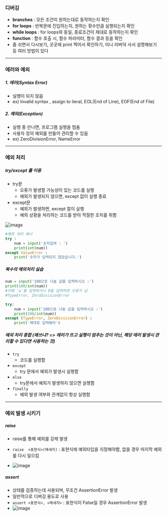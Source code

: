 ### 디버깅

* **branches** : 모든 조건이 원하는대로 동작하는지 확인
* **for loops** : 반복문에 진입하는지, 원하는 횟수만큼 실행되는지 확인
* **while loops** : for loops와 동일, 종료조건이 제대로 동작하는지 확인
* **function** : 함수 호출 시, 함수 파라미터, 함수 결과 등을 확인
* 좀 쉬면서 다시보기, 곳곳에 print 찍어서 확인하기, 미니 러버덕 사서 설명해보기 등 여러 방법이 있다

---

### 에러와 예외

##### 1. 에러(Syntax Error)

* 실행이 되지 않음
* ex) Invalid syntax , assign to lieral, EOL(End of Line), EOF(End of File)

##### 2. 예외(Exception)

* 실행 중 만나면, 프로그램 실행을 멈춤
* 사용자 정의 예외를 만들어 관리할 수 있음
* ex) ZeroDivisionError, NameError

---

### 예외 처리

##### try/except 를 이용

* try문 
  * 오류가 발생할 가능성이 있는 코드를 실행
  * 예외가 발생되지 않으면, except 없이 실행 종료
* except문
  * 예외가 발생하면, except 절이 실행
  * 예외 상황을 처리하는 코드를 받아 적절한 조치를 취함

![image](https://user-images.githubusercontent.com/85543481/150734857-93b434b5-7090-42b7-b068-89d585588db9.png)

```python
#예외 처리 예시
try :
    num = input('숫자입력 : ')
    print(int(num))
except ValueError :
    print('숫자가 입력되지 않았습니다.')
```



##### 복수의 예외처리 실습

```python
num = input('100으로 나눌 값을 입력하시오 :')
print(100/int(num))
#이때 'a'를 입력하거나 0을 입력하면 오류가 남
#TypeError, ZeroDivisionError
```

```python
try:
	num = input('100으로 나눌 값을 입력하시오 :')
	print(100/int(num))
except (TypeError, ZeroDivisionError) :
    print('제대로 입력해라')
```



##### 예외 처리 종합 (왜쓰냐? => 에러가 뜨고 실행이 멈추는 것이 아닌, 해당 에러 발생시 관리할 수 있다면 사용하는 것)

* `try `
  * 코드를 실행함
* `except`
  * try 문에서 예외가 발생시 실행함
* `else`
  * try문에서 예외가 발생하지 않으면 실행함
* `finally`
  * 예외 발생 여부와 관계없이 항상 실행함

---

### 예외 발생 시키기

##### raise

* raise를 통해 예외를 강제 발생

* `raise  <표현식>(메세지)` : 표현식에 예외타입을 지정해야함, 없을 경우 마지막 예외를 다시 일으킴
* ![image](https://user-images.githubusercontent.com/85543481/150735985-9f55f18d-8947-4b42-b41e-d63936dc4f9f.png)

##### assert

* 상태를 검증하는데 사용되며, 무조건 AssertionError 발생
* 일반적으로 디버깅 용도로 사용
* `assert <표현식>, <메세지>` : 표현식이 False일 경우 AssertionError 발생
* ![image](https://user-images.githubusercontent.com/85543481/150736163-5f268f9c-d1a3-4c58-a135-b2bf34e102bd.png)